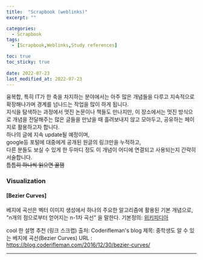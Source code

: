 ```yaml
---
title:  "Scrapbook (weblinks)" 
excerpt: ""

categories:
  - Scrapbook
tags:
  - [Scrapbook,Weblinks,Study references]

toc: true
toc_sticky: true
 
date: 2022-07-23
last_modified_at: 2022-07-23
---
```


융복합, 특히 IT가 한 축을 차지하는 분야에서는 아주 많은 개념들을 다루고
지속적으로 확장해나가며 경계를 넘나드는 작업을 많이 하게 됩니다.
</br>
지식을 탐색하는 과정에서 멋진 논문이나 책들도 만나지만, 이 장소에서는 멋진 방식으로 개념을 전달해주는 
많은 글들을 만났을 때 흘려보내지 않고 모아두고, 공유하는 페이지로 활용하고자 합니다.
</br>
하나의 글에 지속 update될 예정이며,</br> 
google등 포털에 대중에게 공개된 원글의 링크만을 누적하고,</br>
다른 분들도 보실 수 있게 한 두마디 정도 이 개념이 어디에 연결되고 사용되는지 간략히 서술합니다.</br>
~~틈틈히 하나씩 읽으면 꿀잼~~

### Visualization

#### [Bezier Curves]
베지에 곡선은 벡터 이미지 생성에서 하나의 주요한 알고리즘에 활용된 기본 개념으로, 
"n개의 점으로부터 얻어지는 n-1차 곡선" 을 말한다. 
기본정의: [위키피디아](https://ko.wikipedia.org/wiki/%EB%B2%A0%EC%A7%80%EC%97%90_%EA%B3%A1%EC%84%A0) 

cool 한 설명 추천 (링크 스크랩)
출처: Coderifleman's blog
제목: 중학생도 알 수 있는 베지에 곡선(Bezier Curves)
URL : https://blog.coderifleman.com/2016/12/30/bezier-curves/



---